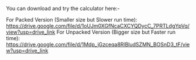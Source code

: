 You can download and try the calculator here:-

For Packed Version (Smaller size but Slower run time): https://drive.google.com/file/d/1oUJm0XGfNcaCXCYQDycC_7PRTLdgYpVq/view?usp=drive_link
For Unpacked Version (Bigger size but Faster run time): https://drive.google.com/file/d/1Mdp_jGzceqa8RlBludSZMN_BOSnD3_tF/view?usp=drive_link
